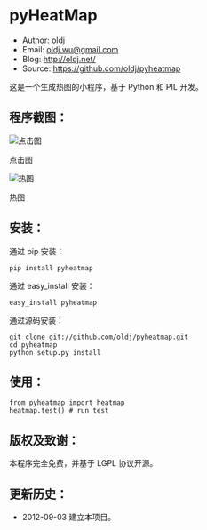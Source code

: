 pyHeatMap
==================================================

 * Author: oldj
 * Email: oldj.wu@gmail.com
 * Blog: http://oldj.net/
 * Source: https://github.com/oldj/pyheatmap


这是一个生成热图的小程序，基于 Python 和 PIL 开发。


 程序截图：
----------


![点击图](https://raw.github.com/oldj/pyheatmap/master/examples/hit.png)

点击图

![热图](https://raw.github.com/oldj/pyheatmap/master/examples/heat.png)

热图


 安装：
----------

通过 pip 安装：

    pip install pyheatmap

通过 easy_install 安装：

    easy_install pyheatmap


通过源码安装：

    git clone git://github.com/oldj/pyheatmap.git
    cd pyheatmap
    python setup.py install


 使用：
----------

    from pyheatmap import heatmap
    heatmap.test() # run test


 版权及致谢：
----------

 本程序完全免费，并基于 LGPL 协议开源。


 更新历史：
----------

 - 2012-09-03 建立本项目。




